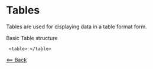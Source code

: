 # Tables

Tables are used for displaying data in a table format form.

Basic Table structure

     <table> </table>

[<== Back](README.md)
